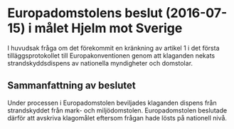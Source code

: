 # Europadomstolens beslut (2016-07-15) i målet Hjelm mot Sverige

I huvudsak fråga om det förekommit en kränkning av artikel 1 i det första tilläggsprotokollet till Europakonventionen genom att klaganden nekats strandskyddsdispens av nationella myndigheter och domstolar.

## Sammanfattning av beslutet

Under processen i Europadomstolen beviljades klaganden dispens från strandskyddet från mark- och miljödomstolen. Europadomstolen beslutade därför att avskriva klagomålet eftersom frågan hade lösts på nationell nivå.
